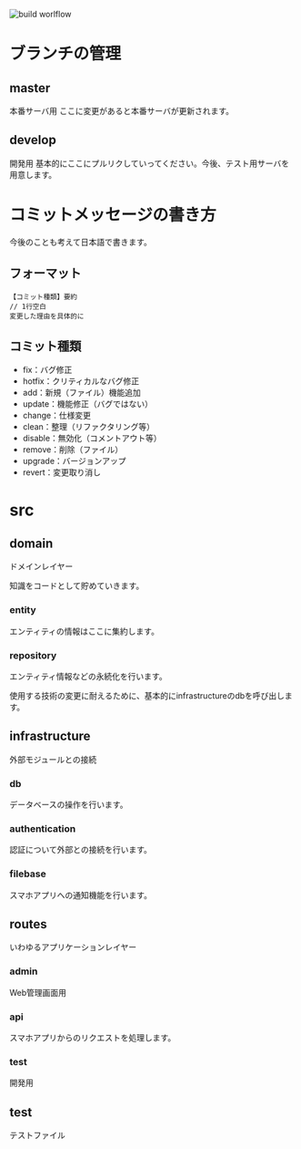 ![build worlflow](https://github.com/Marie673/uni_app_server/workflows/Deploy%20to%20Amazon%20EC2/badge.svg)
# ブランチの管理
## master
本番サーバ用
ここに変更があると本番サーバが更新されます。

## develop
開発用
基本的にここにプルリクしていってください。今後、テスト用サーバを用意します。


# コミットメッセージの書き方
今後のことも考えて日本語で書きます。

## フォーマット
```
【コミット種類】要約
// 1行空白
変更した理由を具体的に
```

## コミット種類
* fix：バグ修正
* hotfix：クリティカルなバグ修正
* add：新規（ファイル）機能追加
* update：機能修正（バグではない）
* change：仕様変更
* clean：整理（リファクタリング等）
* disable：無効化（コメントアウト等）
* remove：削除（ファイル）
* upgrade：バージョンアップ
* revert：変更取り消し

# src
## domain
ドメインレイヤー

知識をコードとして貯めていきます。
### entity
エンティティの情報はここに集約します。
### repository
エンティティ情報などの永続化を行います。

使用する技術の変更に耐えるために、基本的にinfrastructureのdbを呼び出します。

## infrastructure
外部モジュールとの接続
### db
データベースの操作を行います。

### authentication
認証について外部との接続を行います。

### filebase
スマホアプリへの通知機能を行います。

## routes
いわゆるアプリケーションレイヤー
### admin
Web管理画面用

### api
スマホアプリからのリクエストを処理します。

### test
開発用

## test
テストファイル
